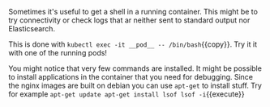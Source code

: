 Sometimes it's useful to get a shell in a running container. This might be to try connectivity or
check logs that ar neither sent to standard output nor Elasticsearch.

This is done with `kubectl exec -it __pod__ -- /bin/bash`{{copy}}. Try it it with one of the running pods!

You might notice that very few commands are installed. It might be possible to install applications in the container that you need for debugging. Since the nginx images are built on debian you can use `apt-get` to install stuff. Try for example
`
apt-get update
apt-get install lsof
lsof -i
`{{execute}}
